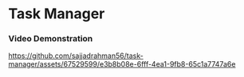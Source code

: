 # Task Manager


### Video Demonstration

https://github.com/sajjadrahman56/task-manager/assets/67529599/e3b8b08e-6fff-4ea1-9fb8-65c1a7747a6e
